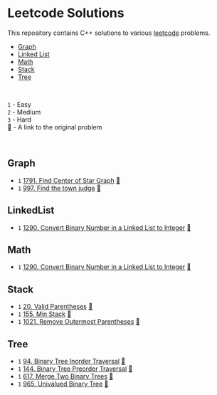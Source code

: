 # Leetcode Solutions

This repository contains C++ solutions to various [leetcode](https://leetcode.com) problems.

- [Graph](#graph)
- [Linked List](#linkedlist)
- [Math](#math)
- [Stack](#stack)
- [Tree](#tree)
 
<br>

`1` - Easy <br>
`2` - Medium <br>
`3` - Hard <br>
🔗 - A link to the original problem

<br>

## Graph <a id="graph"></a> 
- `1` [1791. Find Center of Star Graph](https://github.com/j2ieu/cp/tree/leetcode/easy/1791/1791.md) [🔗](https://leetcode.com/problems/find-center-of-star-graph/)
- `1` [997. Find the town judge](https://github.com/j2ieu/cp/tree/leetcode/easy/997/997.md) [🔗](https://leetcode.com/problems/find-the-town-judge/)

## LinkedList <a id="linkedlist"></a>
- `1` [1290. Convert Binary Number in a Linked List to Integer](https://github.com/j2ieu/cp/tree/leetcode/easy/1290) [🔗](https://leetcode.com/problems/convert-binary-number-in-a-linked-list-to-integer/)

## Math <a id="math"></a>
- `1` [1290. Convert Binary Number in a Linked List to Integer](https://github.com/j2ieu/cp/tree/leetcode/easy/1290) [🔗](https://leetcode.com/problems/convert-binary-number-in-a-linked-list-to-integer/)

## Stack <a id="stack"></a>
- `1` [20. Valid Parentheses](https://github.com/j2ieu/cp/tree/leetcode/easy/20) [🔗](https://leetcode.com/problems/valid-parentheses/)
- `1` [155. Min Stack](https://github.com/j2ieu/cp/tree/leetcode/easy/155) [🔗](https://leetcode.com/problems/min-stack/)
- `1` [1021. Remove Outermost Parentheses](https://github.com/j2ieu/cp/tree/leetcode/easy/1021) [🔗](https://leetcode.com/problems/remove-outermost-parentheses/)

## Tree <a id="tree"></a>
- `1` [94. Binary Tree Inorder Traversal](https://github.com/j2ieu/cp/tree/leetcode/easy/94) [🔗](https://leetcode.com/problems/binary-tree-inorder-traversal/)
- `1` [144. Binary Tree Preorder Traversal](https://github.com/j2ieu/cp/tree/leetcode/easy/144) [🔗](https://leetcode.com/problems/binary-tree-preorder-traversal/)
- `1` [617. Merge Two Binary Trees](https://github.com/j2ieu/cp/tree/leetcode/easy/617) [🔗](https://leetcode.com/problems/merge-two-binary-trees/)
- `1` [965. Univalued Binary Tree](https://github.com/j2ieu/cp/tree/leetcode/easy/965) [🔗](https://leetcode.com/problems/univalued-binary-tree/)
